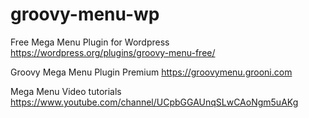 # groovy-menu-wp
Free Mega Menu Plugin for Wordpress
https://wordpress.org/plugins/groovy-menu-free/

Groovy Mega Menu Plugin Premium
https://groovymenu.grooni.com

Mega Menu Video tutorials
https://www.youtube.com/channel/UCpbGGAUnqSLwCAoNgm5uAKg
